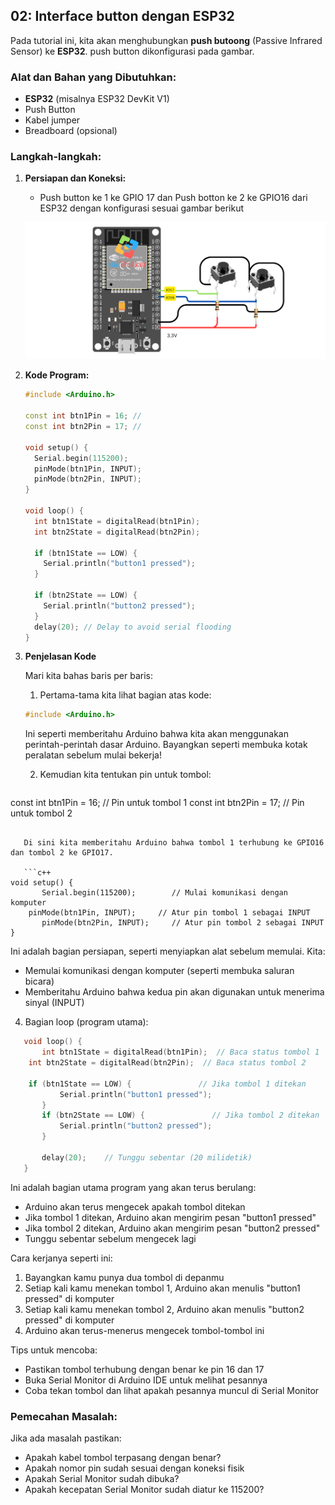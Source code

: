## 02: Interface button dengan ESP32

Pada tutorial ini, kita akan menghubungkan **push butoong** (Passive Infrared Sensor) ke **ESP32**. push button dikonfigurasi  pada gambar. 

### Alat dan Bahan yang Dibutuhkan:

- **ESP32** (misalnya ESP32 DevKit V1)
- Push Button 
- Kabel jumper
- Breadboard (opsional)

### Langkah-langkah:

1. **Persiapan dan Koneksi:**

   - Push button  ke 1 ke GPIO 17  dan Push botton ke 2 ke GPIO16 dari ESP32  dengan konfigurasi sesuai gambar berikut
   
   ![Premium ESP32 Basic STARTER KIT -premium (2)](./assets/Premium%20ESP32%20Basic%20STARTER%20KIT%20-premium%20(2).png)

2. **Kode Program:**

   ```c++
   #include <Arduino.h>
   
   const int btn1Pin = 16; // 
   const int btn2Pin = 17; // 
   
   void setup() {
     Serial.begin(115200);
     pinMode(btn1Pin, INPUT);
     pinMode(btn2Pin, INPUT);
   }
   
   void loop() {
     int btn1State = digitalRead(btn1Pin);
     int btn2State = digitalRead(btn2Pin);
     
     if (btn1State == LOW) {
       Serial.println("button1 pressed");
     }
     
     if (btn2State == LOW) {
       Serial.println("button2 pressed");
     }
     delay(20); // Delay to avoid serial flooding
   }
   ```

3. **Penjelasan Kode**

   Mari kita bahas baris per baris:

   1. Pertama-tama kita lihat bagian atas kode:

   ```c++
   #include <Arduino.h>
   ```
   
   Ini seperti memberitahu Arduino bahwa kita akan menggunakan perintah-perintah dasar Arduino. Bayangkan seperti membuka kotak peralatan sebelum mulai bekerja!
   
   2. Kemudian kita tentukan pin untuk tombol:

   ```c++
const int btn1Pin = 16;    // Pin untuk tombol 1
   const int btn2Pin = 17;    // Pin untuk tombol 2
```
   
   Di sini kita memberitahu Arduino bahwa tombol 1 terhubung ke GPIO16 dan tombol 2 ke GPIO17.  
   
   ```c++
void setup() {
       Serial.begin(115200);        // Mulai komunikasi dengan komputer
    pinMode(btn1Pin, INPUT);     // Atur pin tombol 1 sebagai INPUT
       pinMode(btn2Pin, INPUT);     // Atur pin tombol 2 sebagai INPUT
}
   ```
   
   Ini adalah bagian persiapan, seperti menyiapkan alat sebelum memulai. Kita:
   
   - Memulai komunikasi dengan komputer (seperti membuka saluran bicara)
   - Memberitahu Arduino bahwa kedua pin akan digunakan untuk menerima sinyal (INPUT)
   
4. Bagian loop (program utama):
   
```c++
   void loop() {
       int btn1State = digitalRead(btn1Pin);  // Baca status tombol 1
    int btn2State = digitalRead(btn2Pin);  // Baca status tombol 2
       
    if (btn1State == LOW) {               // Jika tombol 1 ditekan
           Serial.println("button1 pressed");
       }
       if (btn2State == LOW) {               // Jika tombol 2 ditekan
           Serial.println("button2 pressed");
       }
       
       delay(20);    // Tunggu sebentar (20 milidetik)
   }
   ```
   
   Ini adalah bagian utama program yang akan terus berulang:
   
   - Arduino akan terus mengecek apakah tombol ditekan
   - Jika tombol 1 ditekan, Arduino akan mengirim pesan "button1 pressed"
   - Jika tombol 2 ditekan, Arduino akan mengirim pesan "button2 pressed"
- Tunggu sebentar sebelum mengecek lagi
   
Cara kerjanya seperti ini:
   
   1. Bayangkan kamu punya dua tombol di depanmu
   2. Setiap kali kamu menekan tombol 1, Arduino akan menulis "button1 pressed" di komputer
   3. Setiap kali kamu menekan tombol 2, Arduino akan menulis "button2 pressed" di komputer
4. Arduino akan terus-menerus mengecek tombol-tombol ini
   
Tips untuk mencoba:
   
   - Pastikan tombol terhubung dengan benar ke pin 16 dan 17
   - Buka Serial Monitor di Arduino IDE untuk melihat pesannya
   - Coba tekan tombol dan lihat apakah pesannya muncul di Serial Monitor


### Pemecahan Masalah:

Jika ada masalah pastikan:

- Apakah kabel tombol terpasang dengan benar?
- Apakah nomor pin sudah sesuai dengan koneksi fisik
- Apakah Serial Monitor sudah dibuka?
- Apakah kecepatan Serial Monitor sudah diatur ke 115200?

